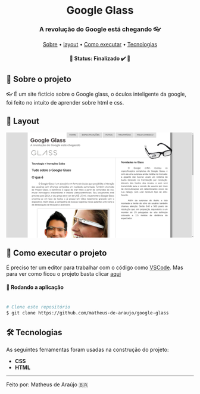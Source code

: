 <h1 align="center" font-weight:bold">
   Google Glass
</h1>

<h3 align="center">
    A revolução do Google está chegando 👓
</h3>

<p align="center">
	<a href="#-sobre-o-projeto">Sobre</a> •
	<a href="#-layout">layout</a> • 
 	<a href="#-como-executar-o-projeto">Como executar</a> • 
  	<a href="#-tecnologias">Tecnologias</a>
</p>

<h4 align="center"> 
	🚧  Status: Finalizado ✔️ 🚧
</h4>
		  
## :pencil: Sobre o projeto
:eyeglasses: É um site fictício sobre o Google glass, o óculos inteligente da google, foi feito no intuito de aprender sobre html e css.
		 
## 🎨 Layout
			 
<p align="center" style="display: flex; align-items: flex-start; justify-content: center;">
  	<img alt="Página Principal" src="/imagens/image-git.png" width="100%">
</p>
			 
## 🚀 Como executar o projeto

É preciso ter um editor para trabalhar com o código como [VSCode](https://code.visualstudio.com/).
Mas para ver como ficou o projeto basta clicar [aqui](https://matheus-de-araujo.github.io/google-glass/)

#### 🧭 Rodando a aplicação

```bash

# Clone este repositório
$ git clone https://github.com/matheus-de-araujo/google-glass

```

## 🛠 Tecnologias

As seguintes ferramentas foram usadas na construção do projeto:

- **CSS**
- **HTML**


---

Feito por: Matheus de Araújo 🇧🇷
